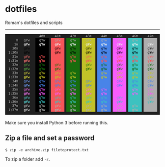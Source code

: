 # dotfiles

Roman's dotfiles and scripts

---

<p align="center">
    <img src="/jetbrains_darcula.png?raw=true" alt="Terminal Theme Preview" />
</p>

Make sure you install Python 3 before running this.

## Zip a file and set a password

```shell
$ zip -e archive.zip filetoprotect.txt
```

To zip a folder add `-r`.
